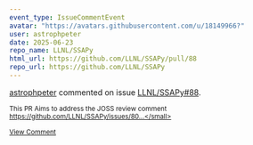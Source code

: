 ```yaml
---
event_type: IssueCommentEvent
avatar: "https://avatars.githubusercontent.com/u/18149966?"
user: astrophpeter
date: 2025-06-23
repo_name: LLNL/SSAPy
html_url: https://github.com/LLNL/SSAPy/pull/88
repo_url: https://github.com/LLNL/SSAPy
---
```


<a href='https://github.com/astrophpeter' target='_blank'>astrophpeter</a> commented on issue <a href='https://github.com/LLNL/SSAPy/pull/88' target='_blank'>LLNL/SSAPy#88</a>.

<small>This PR Aims to address the JOSS review comment https://github.com/LLNL/SSAPy/issues/80...</small>

<a href='https://github.com/LLNL/SSAPy/pull/88' target='_blank'>View Comment</a>